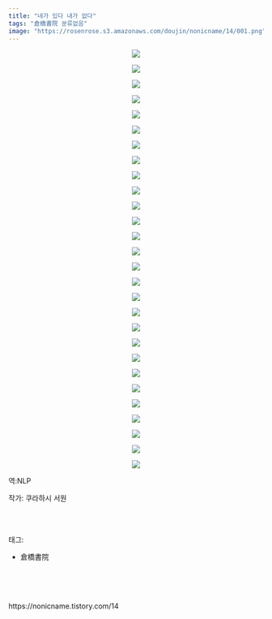 ```yaml
---
title: "네가 있다 내가 없다"
tags: "倉橋書院 분류없음"
image: "https://rosenrose.s3.amazonaws.com/doujin/nonicname/14/001.png"
---
```

<div class="article">
<div class="tt_article_useless_p_margin"><p style="text-align: center; clear: none; float: none;"><img src="{{ site.imgserver1 }}/nonicname/14/001.png"/></p><p style="text-align: center; clear: none; float: none;"><img src="{{ site.imgserver1 }}/nonicname/14/002.jpg"/></p><p style="text-align: center; clear: none; float: none;"><img src="{{ site.imgserver1 }}/nonicname/14/003.png"/></p><p style="text-align: center; clear: none; float: none;"><img src="{{ site.imgserver1 }}/nonicname/14/004.png"/></p><p style="text-align: center; clear: none; float: none;"><img src="{{ site.imgserver1 }}/nonicname/14/005.png"/></p><p style="text-align: center; clear: none; float: none;"><img src="{{ site.imgserver1 }}/nonicname/14/006.png"/></p><p style="text-align: center; clear: none; float: none;"><img src="{{ site.imgserver1 }}/nonicname/14/007.png"/></p><p style="text-align: center; clear: none; float: none;"><img src="{{ site.imgserver1 }}/nonicname/14/008.png"/></p><p style="text-align: center; clear: none; float: none;"><img src="{{ site.imgserver1 }}/nonicname/14/009.png"/></p><p style="text-align: center; clear: none; float: none;"><img src="{{ site.imgserver1 }}/nonicname/14/010.png"/></p><p style="text-align: center; clear: none; float: none;"><img src="{{ site.imgserver1 }}/nonicname/14/011.png"/></p><p style="text-align: center; clear: none; float: none;"><img src="{{ site.imgserver1 }}/nonicname/14/012.png"/></p><p style="text-align: center; clear: none; float: none;"><img src="{{ site.imgserver1 }}/nonicname/14/013.png"/></p><p style="text-align: center; clear: none; float: none;"><img src="{{ site.imgserver1 }}/nonicname/14/014.png"/></p><p style="text-align: center; clear: none; float: none;"><img src="{{ site.imgserver1 }}/nonicname/14/015.png"/></p><p style="text-align: center; clear: none; float: none;"><img src="{{ site.imgserver1 }}/nonicname/14/016.png"/></p><p style="text-align: center; clear: none; float: none;"><img src="{{ site.imgserver1 }}/nonicname/14/017.png"/></p><p style="text-align: center; clear: none; float: none;"><img src="{{ site.imgserver1 }}/nonicname/14/018.png"/></p><p style="text-align: center; clear: none; float: none;"><img src="{{ site.imgserver1 }}/nonicname/14/019.png"/></p><p style="text-align: center; clear: none; float: none;"><img src="{{ site.imgserver1 }}/nonicname/14/020.png"/></p><p style="text-align: center; clear: none; float: none;"><img src="{{ site.imgserver1 }}/nonicname/14/021.png"/></p><p style="text-align: center; clear: none; float: none;"><img src="{{ site.imgserver1 }}/nonicname/14/022.png"/></p><p style="text-align: center; clear: none; float: none;"><img src="{{ site.imgserver1 }}/nonicname/14/023.png"/></p><p style="text-align: center; clear: none; float: none;"><img src="{{ site.imgserver1 }}/nonicname/14/024.png"/></p><p style="text-align: center; clear: none; float: none;"><img src="{{ site.imgserver1 }}/nonicname/14/025.png"/></p><p style="text-align: center; clear: none; float: none;"><img src="{{ site.imgserver1 }}/nonicname/14/026.png"/></p><p style="text-align: center; clear: none; float: none;"><img src="{{ site.imgserver1 }}/nonicname/14/027.jpg"/></p><p style="text-align: center; clear: none; float: none;"><img src="{{ site.imgserver1 }}/nonicname/14/028.jpg"/></p><p>역:NLP<br/></p></div>
<p>작가: 쿠라하시 서원</p><br/>
</div><br/>
<div class="tagTrail">
<p>태그: </p>
<ul>
<li>倉橋書院</li>
</ul>
</div><br/>
<div class="cb_lstcomment">
</div><br/>

<br/>
<p id="refer">https://nonicname.tistory.com/14</p>
<br/>

